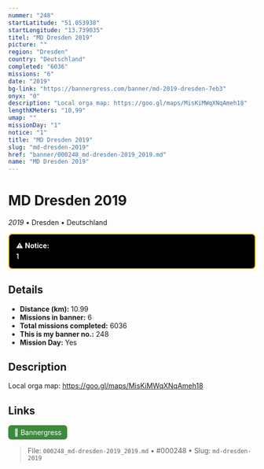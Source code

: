 ```yaml
---
nummer: "248"
startLatitude: "51.053938"
startLongitude: "13.739035"
titel: "MD Dresden 2019"
picture: ""
region: "Dresden"
country: "Deutschland"
completed: "6036"
missions: "6"
date: "2019"
bg-link: "https://bannergress.com/banner/md-2019-dresden-7eb3"
onyx: "0"
description: "Local orga map: https://goo.gl/maps/MisKiMWqXNqAmeh18"
lengthKMeters: "10,99"
umap: ""
missionDay: "1"
notice: "1"
title: "MD Dresden 2019"
slug: "md-dresden-2019"
href: "banner/000248_md-dresden-2019_2019.md"
name: "MD Dresden 2019"
---
```

# MD Dresden 2019

*2019* • Dresden • Deutschland




<div style="
  margin: 10px 0 18px;
  padding: 12px 14px;
  border: 2px solid #FFD500;
  background-color: #000;
  color: #fff;
  border-radius: 8px;
  font-weight: 500;
  line-height: 1.6;
">
  ⚠️ <strong>Notice:</strong><br>
  1
</div>


## Details
- **Distance (km):** 10.99
- **Missions in banner:** 6
- **Total missions completed:** 6036
- **This is my banner no.:** 248
- **Mission Day:** Yes


## Description
Local orga map: https://goo.gl/maps/MisKiMWqXNqAmeh18



## Links
<a href="https://bannergress.com/banner/md-2019-dresden-7eb3" target="_blank" style="display:inline-block;margin-right:8px;padding:6px 12px;background:#3c8b3c;color:#fff;text-decoration:none;border-radius:6px;">🔗 Bannergress</a>



> File: `000248_md-dresden-2019_2019.md`
> • #000248
> • Slug: `md-dresden-2019`
